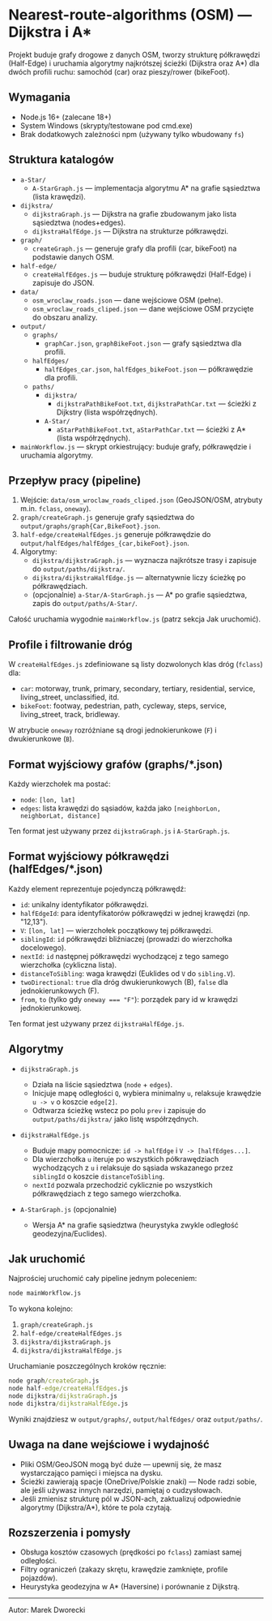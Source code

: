 # Nearest-route-algorithms (OSM) — Dijkstra i A*

Projekt buduje grafy drogowe z danych OSM, tworzy strukturę półkrawędzi (Half-Edge) i uruchamia algorytmy najkrótszej ścieżki (Dijkstra oraz A*) dla dwóch profili ruchu: samochód (car) oraz pieszy/rower (bikeFoot).

## Wymagania

- Node.js 16+ (zalecane 18+)
- System Windows (skrypty/testowane pod cmd.exe)
- Brak dodatkowych zależności npm (używany tylko wbudowany `fs`)

## Struktura katalogów

- `a-Star/`
	- `A-StarGraph.js` — implementacja algorytmu A* na grafie sąsiedztwa (lista krawędzi).
- `dijkstra/`
	- `dijkstraGraph.js` — Dijkstra na grafie zbudowanym jako lista sąsiedztwa (nodes+edges).
	- `dijkstraHalfEdge.js` — Dijkstra na strukturze półkrawędzi.
- `graph/`
	- `createGraph.js` — generuje grafy dla profili (car, bikeFoot) na podstawie danych OSM.
- `half-edge/`
	- `createHalfEdges.js` — buduje strukturę półkrawędzi (Half-Edge) i zapisuje do JSON.
- `data/`
	- `osm_wroclaw_roads.json` — dane wejściowe OSM (pełne).
	- `osm_wroclaw_roads_cliped.json` — dane wejściowe OSM przycięte do obszaru analizy.
- `output/`
	- `graphs/`
		- `graphCar.json`, `graphBikeFoot.json` — grafy sąsiedztwa dla profili.
	- `halfEdges/`
		- `halfEdges_car.json`, `halfEdges_bikeFoot.json` — półkrawędzie dla profili.
	- `paths/`
		- `dijkstra/`
			- `dijkstraPathBikeFoot.txt`, `dijkstraPathCar.txt` — ścieżki z Dijkstry (lista współrzędnych).
		- `A-Star/`
			- `aStarPathBikeFoot.txt`, `aStarPathCar.txt` — ścieżki z A* (lista współrzędnych).
- `mainWorkflow.js` — skrypt orkiestrujący: buduje grafy, półkrawędzie i uruchamia algorytmy.

## Przepływ pracy (pipeline)

1. Wejście: `data/osm_wroclaw_roads_cliped.json` (GeoJSON/OSM, atrybuty m.in. `fclass`, `oneway`).
2. `graph/createGraph.js` generuje grafy sąsiedztwa do `output/graphs/graph{Car,BikeFoot}.json`.
3. `half-edge/createHalfEdges.js` generuje półkrawędzie do `output/halfEdges/halfEdges_{car,bikeFoot}.json`.
4. Algorytmy:
	 - `dijkstra/dijkstraGraph.js` — wyznacza najkrótsze trasy i zapisuje do `output/paths/dijkstra/`.
	 - `dijkstra/dijkstraHalfEdge.js` — alternatywnie liczy ścieżkę po półkrawędziach.
	 - (opcjonalnie) `a-Star/A-StarGraph.js` — A* po grafie sąsiedztwa, zapis do `output/paths/A-Star/`.

Całość uruchamia wygodnie `mainWorkflow.js` (patrz sekcja Jak uruchomić).

## Profile i filtrowanie dróg

W `createHalfEdges.js` zdefiniowane są listy dozwolonych klas dróg (`fclass`) dla:

- `car`: motorway, trunk, primary, secondary, tertiary, residential, service, living_street, unclassified, itd.
- `bikeFoot`: footway, pedestrian, path, cycleway, steps, service, living_street, track, bridleway.

W atrybucie `oneway` rozróżniane są drogi jednokierunkowe (`F`) i dwukierunkowe (`B`).

## Format wyjściowy grafów (graphs/*.json)

Każdy wierzchołek ma postać:

- `node`: `[lon, lat]`
- `edges`: lista krawędzi do sąsiadów, każda jako `[neighborLon, neighborLat, distance]`

Ten format jest używany przez `dijkstraGraph.js` i `A-StarGraph.js`.

## Format wyjściowy półkrawędzi (halfEdges/*.json)

Każdy element reprezentuje pojedynczą półkrawędź:

- `id`: unikalny identyfikator półkrawędzi.
- `halfEdgeId`: para identyfikatorów półkrawędzi w jednej krawędzi (np. "12,13").
- `V`: `[lon, lat]` — wierzchołek początkowy tej półkrawędzi.
- `siblingId`: `id` półkrawędzi bliźniaczej (prowadzi do wierzchołka docelowego).
- `nextId`: `id` następnej półkrawędzi wychodzącej z tego samego wierzchołka (cykliczna lista).
- `distanceToSibling`: waga krawędzi (Euklides od `V` do `sibling.V`).
- `twoDirectional`: `true` dla dróg dwukierunkowych (B), `false` dla jednokierunkowych (F).
- `from`, `to` (tylko gdy `oneway === "F"`): porządek pary id w krawędzi jednokierunkowej.

Ten format jest używany przez `dijkstraHalfEdge.js`.

## Algorytmy

- `dijkstraGraph.js`
	- Działa na liście sąsiedztwa (`node` + `edges`).
	- Inicjuje mapę odległości `Q`, wybiera minimalny `u`, relaksuje krawędzie `u -> v` o koszcie `edge[2]`.
	- Odtwarza ścieżkę wstecz po polu `prev` i zapisuje do `output/paths/dijkstra/` jako listę współrzędnych.

- `dijkstraHalfEdge.js`
	- Buduje mapy pomocnicze: `id -> halfEdge` i `V -> [halfEdges...]`.
	- Dla wierzchołka `u` iteruje po wszystkich półkrawędziach wychodzących z `u` i relaksuje do sąsiada wskazanego przez `siblingId` o koszcie `distanceToSibling`.
	- `nextId` pozwala przechodzić cyklicznie po wszystkich półkrawędziach z tego samego wierzchołka.

- `A-StarGraph.js` (opcjonalnie)
	- Wersja A* na grafie sąsiedztwa (heurystyka zwykle odległość geodezyjna/Euclides).

## Jak uruchomić

Najprościej uruchomić cały pipeline jednym poleceniem:

```cmd
node mainWorkflow.js
```

To wykona kolejno:

1) `graph/createGraph.js`
2) `half-edge/createHalfEdges.js`
3) `dijkstra/dijkstraGraph.js`
4) `dijkstra/dijkstraHalfEdge.js`

Uruchamianie poszczególnych kroków ręcznie:

```cmd
node graph/createGraph.js
node half-edge/createHalfEdges.js
node dijkstra/dijkstraGraph.js
node dijkstra/dijkstraHalfEdge.js
```

Wyniki znajdziesz w `output/graphs/`, `output/halfEdges/` oraz `output/paths/`.

## Uwaga na dane wejściowe i wydajność

- Pliki OSM/GeoJSON mogą być duże — upewnij się, że masz wystarczająco pamięci i miejsca na dysku.
- Ścieżki zawierają spacje (OneDrive/Polskie znaki) — Node radzi sobie, ale jeśli używasz innych narzędzi, pamiętaj o cudzysłowach.
- Jeśli zmienisz strukturę pól w JSON-ach, zaktualizuj odpowiednie algorytmy (Dijkstra/A*), które te pola czytają.

## Rozszerzenia i pomysły

- Obsługa kosztów czasowych (prędkości po `fclass`) zamiast samej odległości.
- Filtry ograniczeń (zakazy skrętu, krawędzie zamknięte, profile pojazdów).
- Heurystyka geodezyjna w A* (Haversine) i porównanie z Dijkstrą.

---

Autor: Marek Dworecki

